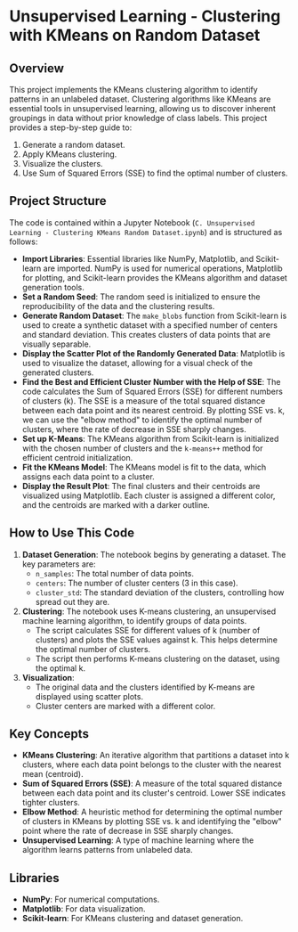 # Unsupervised Learning - Clustering with KMeans on Random Dataset

## Overview

This project implements the KMeans clustering algorithm to identify patterns in an unlabeled dataset.  Clustering algorithms like KMeans are essential tools in unsupervised learning, allowing us to discover inherent groupings in data without prior knowledge of class labels.  This project provides a step-by-step guide to:

1.  Generate a random dataset.
2.  Apply KMeans clustering.
3.  Visualize the clusters.
4.  Use Sum of Squared Errors (SSE) to find the optimal number of clusters.

## Project Structure

The code is contained within a Jupyter Notebook (`C. Unsupervised Learning - Clustering KMeans Random Dataset.ipynb`) and is structured as follows:

* **Import Libraries**:  Essential libraries like NumPy, Matplotlib, and Scikit-learn are imported.  NumPy is used for numerical operations, Matplotlib for plotting, and Scikit-learn provides the KMeans algorithm and dataset generation tools.
* **Set a Random Seed**:  The random seed is initialized to ensure the reproducibility of the data and the clustering results.
* **Generate Random Dataset**:  The `make_blobs` function from Scikit-learn is used to create a synthetic dataset with a specified number of centers and standard deviation.  This creates clusters of data points that are visually separable.
* **Display the Scatter Plot of the Randomly Generated Data**:  Matplotlib is used to visualize the dataset, allowing for a visual check of the generated clusters.
* **Find the Best and Efficient Cluster Number with the Help of SSE**:  The code calculates the Sum of Squared Errors (SSE) for different numbers of clusters (k). The SSE is a measure of the total squared distance between each data point and its nearest centroid.  By plotting SSE vs. k, we can use the "elbow method" to identify the optimal number of clusters, where the rate of decrease in SSE sharply changes.
* **Set up K-Means**:  The KMeans algorithm from Scikit-learn is initialized with the chosen number of clusters and the `k-means++` method for efficient centroid initialization.
* **Fit the KMeans Model**: The KMeans model is fit to the data, which assigns each data point to a cluster.
* **Display the Result Plot**:  The final clusters and their centroids are visualized using Matplotlib.  Each cluster is assigned a different color, and the centroids are marked with a darker outline.

## How to Use This Code

1.  **Dataset Generation**:  The notebook begins by generating a dataset.  The key parameters are:
    * `n_samples`:  The total number of data points.
    * `centers`:  The number of cluster centers (3 in this case).
    * `cluster_std`:  The standard deviation of the clusters, controlling how spread out they are.
2.  **Clustering**:  The notebook uses  K-means clustering, an unsupervised machine learning algorithm, to identify groups of data points.
    * The script calculates SSE for different values of k (number of clusters) and plots the SSE values against k. This helps determine the optimal number of clusters.
    * The script then performs K-means clustering on the dataset, using the optimal k.
3.  **Visualization**:
    * The original data and the clusters identified by K-means are displayed using scatter plots.
    * Cluster centers are marked with a different color.

## Key Concepts

* **KMeans Clustering**:  An iterative algorithm that partitions a dataset into k clusters, where each data point belongs to the cluster with the nearest mean (centroid).
* **Sum of Squared Errors (SSE)**:  A measure of the total squared distance between each data point and its cluster's centroid.  Lower SSE indicates tighter clusters.
* **Elbow Method**:  A heuristic method for determining the optimal number of clusters in KMeans by plotting SSE vs. k and identifying the "elbow" point where the rate of decrease in SSE sharply changes.
* **Unsupervised Learning**:  A type of machine learning where the algorithm learns patterns from unlabeled data.

## Libraries

* **NumPy**:  For numerical computations.
* **Matplotlib**:  For data visualization.
* **Scikit-learn**:  For KMeans clustering and dataset generation.
